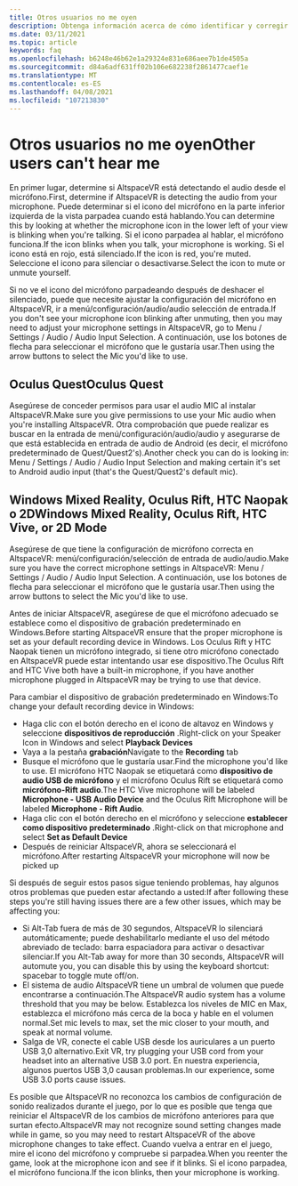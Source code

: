 ```yaml
---
title: Otros usuarios no me oyen
description: Obtenga información acerca de cómo identificar y corregir problemas relacionados con otros usuarios que no pueden escucharme en AltspaceVR.
ms.date: 03/11/2021
ms.topic: article
keywords: faq
ms.openlocfilehash: b6248e46b62e1a29324e831e686aee7b1de4505a
ms.sourcegitcommit: d84a6adf631ff02b106e682238f2861477caef1e
ms.translationtype: MT
ms.contentlocale: es-ES
ms.lasthandoff: 04/08/2021
ms.locfileid: "107213830"
---
```

# <a name="other-users-cant-hear-me"></a><span data-ttu-id="bb81c-104">Otros usuarios no me oyen</span><span class="sxs-lookup"><span data-stu-id="bb81c-104">Other users can't hear me</span></span>

<span data-ttu-id="bb81c-105">En primer lugar, determine si AltspaceVR está detectando el audio desde el micrófono.</span><span class="sxs-lookup"><span data-stu-id="bb81c-105">First, determine if AltspaceVR is detecting the audio from your microphone.</span></span> <span data-ttu-id="bb81c-106">Puede determinar si el icono del micrófono en la parte inferior izquierda de la vista parpadea cuando está hablando.</span><span class="sxs-lookup"><span data-stu-id="bb81c-106">You can determine this by looking at whether the microphone icon in the lower left of your view is blinking when you're talking.</span></span> <span data-ttu-id="bb81c-107">Si el icono parpadea al hablar, el micrófono funciona.</span><span class="sxs-lookup"><span data-stu-id="bb81c-107">If the icon blinks when you talk, your microphone is working.</span></span> <span data-ttu-id="bb81c-108">Si el icono está en rojo, está silenciado.</span><span class="sxs-lookup"><span data-stu-id="bb81c-108">If the icon is red, you're muted.</span></span> <span data-ttu-id="bb81c-109">Seleccione el icono para silenciar o desactivarse.</span><span class="sxs-lookup"><span data-stu-id="bb81c-109">Select the icon to mute or unmute yourself.</span></span>

<span data-ttu-id="bb81c-110">Si no ve el icono del micrófono parpadeando después de deshacer el silenciado, puede que necesite ajustar la configuración del micrófono en AltspaceVR, ir a menú/configuración/audio/audio selección de entrada.</span><span class="sxs-lookup"><span data-stu-id="bb81c-110">If you don't see your microphone icon blinking after unmuting, then you may need to adjust your microphone settings in AltspaceVR, go to Menu / Settings / Audio / Audio Input Selection.</span></span> <span data-ttu-id="bb81c-111">A continuación, use los botones de flecha para seleccionar el micrófono que le gustaría usar.</span><span class="sxs-lookup"><span data-stu-id="bb81c-111">Then using the arrow buttons to select the Mic you'd like to use.</span></span>
 
## <a name="oculus-quest"></a><span data-ttu-id="bb81c-112">Oculus Quest</span><span class="sxs-lookup"><span data-stu-id="bb81c-112">Oculus Quest</span></span> 

<span data-ttu-id="bb81c-113">Asegúrese de conceder permisos para usar el audio MIC al instalar AltspaceVR.</span><span class="sxs-lookup"><span data-stu-id="bb81c-113">Make sure you give permissions to use your Mic audio when you're installing AltspaceVR.</span></span> <span data-ttu-id="bb81c-114">Otra comprobación que puede realizar es buscar en la entrada de menú/configuración/audio/audio y asegurarse de que está establecida en entrada de audio de Android (es decir, el micrófono predeterminado de Quest/Quest2's).</span><span class="sxs-lookup"><span data-stu-id="bb81c-114">Another check you can do is looking in: Menu / Settings / Audio / Audio Input Selection and making certain it's set to Android audio input (that's the Quest/Quest2's default mic).</span></span>
 
## <a name="windows-mixed-reality-oculus-rift-htc-vive-or-2d-mode"></a><span data-ttu-id="bb81c-115">Windows Mixed Reality, Oculus Rift, HTC Naopak o 2D</span><span class="sxs-lookup"><span data-stu-id="bb81c-115">Windows Mixed Reality, Oculus Rift, HTC Vive, or 2D Mode</span></span>

<span data-ttu-id="bb81c-116">Asegúrese de que tiene la configuración de micrófono correcta en AltspaceVR: menú/configuración/selección de entrada de audio/audio.</span><span class="sxs-lookup"><span data-stu-id="bb81c-116">Make sure you have the correct microphone settings in AltspaceVR: Menu / Settings / Audio / Audio Input Selection.</span></span> <span data-ttu-id="bb81c-117">A continuación, use los botones de flecha para seleccionar el micrófono que le gustaría usar.</span><span class="sxs-lookup"><span data-stu-id="bb81c-117">Then using the arrow buttons to select the Mic you'd like to use.</span></span>

<span data-ttu-id="bb81c-118">Antes de iniciar AltspaceVR, asegúrese de que el micrófono adecuado se establece como el dispositivo de grabación predeterminado en Windows.</span><span class="sxs-lookup"><span data-stu-id="bb81c-118">Before starting AltspaceVR ensure that the proper microphone is set as your default recording device in Windows.</span></span> <span data-ttu-id="bb81c-119">Los Oculus Rift y HTC Naopak tienen un micrófono integrado, si tiene otro micrófono conectado en AltspaceVR puede estar intentando usar ese dispositivo.</span><span class="sxs-lookup"><span data-stu-id="bb81c-119">The Oculus Rift and HTC Vive both have a built-in microphone, if you have another microphone plugged in AltspaceVR may be trying to use that device.</span></span>
 
<span data-ttu-id="bb81c-120">Para cambiar el dispositivo de grabación predeterminado en Windows:</span><span class="sxs-lookup"><span data-stu-id="bb81c-120">To change your default recording device in Windows:</span></span>
* <span data-ttu-id="bb81c-121">Haga clic con el botón derecho en el icono de altavoz en Windows y seleccione **dispositivos de reproducción** .</span><span class="sxs-lookup"><span data-stu-id="bb81c-121">Right-click on your Speaker Icon in Windows and select **Playback Devices**</span></span>
* <span data-ttu-id="bb81c-122">Vaya a la pestaña **grabación**</span><span class="sxs-lookup"><span data-stu-id="bb81c-122">Navigate to the **Recording** tab</span></span>
* <span data-ttu-id="bb81c-123">Busque el micrófono que le gustaría usar.</span><span class="sxs-lookup"><span data-stu-id="bb81c-123">Find the microphone you'd like to use.</span></span> <span data-ttu-id="bb81c-124">El micrófono HTC Naopak se etiquetará como **dispositivo de audio USB de micrófono** y el micrófono Oculus Rift se etiquetará como **micrófono-Rift audio**.</span><span class="sxs-lookup"><span data-stu-id="bb81c-124">The HTC Vive microphone will be labeled **Microphone - USB Audio Device** and the Oculus Rift Microphone will be labeled **Microphone - Rift Audio**.</span></span>
* <span data-ttu-id="bb81c-125">Haga clic con el botón derecho en el micrófono y seleccione **establecer como dispositivo predeterminado** .</span><span class="sxs-lookup"><span data-stu-id="bb81c-125">Right-click on that microphone and select **Set as Default Device**</span></span>
* <span data-ttu-id="bb81c-126">Después de reiniciar AltspaceVR, ahora se seleccionará el micrófono.</span><span class="sxs-lookup"><span data-stu-id="bb81c-126">After restarting AltspaceVR your microphone will now be picked up</span></span>
 
<span data-ttu-id="bb81c-127">Si después de seguir estos pasos sigue teniendo problemas, hay algunos otros problemas que pueden estar afectando a usted:</span><span class="sxs-lookup"><span data-stu-id="bb81c-127">If after following these steps you're still having issues there are a few other issues, which may be affecting you:</span></span>
* <span data-ttu-id="bb81c-128">Si Alt-Tab fuera de más de 30 segundos, AltspaceVR lo silenciará automáticamente; puede deshabilitarlo mediante el uso del método abreviado de teclado: barra espaciadora para activar o desactivar silenciar.</span><span class="sxs-lookup"><span data-stu-id="bb81c-128">If you Alt-Tab away for more than 30 seconds, AltspaceVR will automute you, you can disable this by using the keyboard shortcut: spacebar to toggle mute off/on.</span></span>
* <span data-ttu-id="bb81c-129">El sistema de audio AltspaceVR tiene un umbral de volumen que puede encontrarse a continuación.</span><span class="sxs-lookup"><span data-stu-id="bb81c-129">The AltspaceVR audio system has a volume threshold that you may be below.</span></span> <span data-ttu-id="bb81c-130">Establezca los niveles de MIC en Max, establezca el micrófono más cerca de la boca y hable en el volumen normal.</span><span class="sxs-lookup"><span data-stu-id="bb81c-130">Set mic levels to max, set the mic closer to your mouth, and speak at normal volume.</span></span>
* <span data-ttu-id="bb81c-131">Salga de VR, conecte el cable USB desde los auriculares a un puerto USB 3,0 alternativo.</span><span class="sxs-lookup"><span data-stu-id="bb81c-131">Exit VR, try plugging your USB cord from your headset into an alternative USB 3.0 port.</span></span> <span data-ttu-id="bb81c-132">En nuestra experiencia, algunos puertos USB 3,0 causan problemas.</span><span class="sxs-lookup"><span data-stu-id="bb81c-132">In our experience, some USB 3.0 ports cause issues.</span></span>

<span data-ttu-id="bb81c-133">Es posible que AltspaceVR no reconozca los cambios de configuración de sonido realizados durante el juego, por lo que es posible que tenga que reiniciar el AltspaceVR de los cambios de micrófono anteriores para que surtan efecto.</span><span class="sxs-lookup"><span data-stu-id="bb81c-133">AltspaceVR may not recognize sound setting changes made while in game, so you may need to restart AltspaceVR of the above microphone changes to take effect.</span></span>  <span data-ttu-id="bb81c-134">Cuando vuelva a entrar en el juego, mire el icono del micrófono y compruebe si parpadea.</span><span class="sxs-lookup"><span data-stu-id="bb81c-134">When you reenter the game, look at the microphone icon and see if it blinks.</span></span> <span data-ttu-id="bb81c-135">Si el icono parpadea, el micrófono funciona.</span><span class="sxs-lookup"><span data-stu-id="bb81c-135">If the icon blinks, then your microphone is working.</span></span>